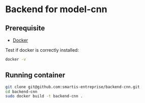 # Backend for model-cnn

## Prerequisite

- [Docker](https://www.docker.com/)

Test if docker is correctly installed:

```bash
docker -v
```

## Running container

```bash
git clone git@github.com:smartis-entreprise/backend-cnn.git
cd backend-cnn
sudo docker build -t backend-cnn .
```

